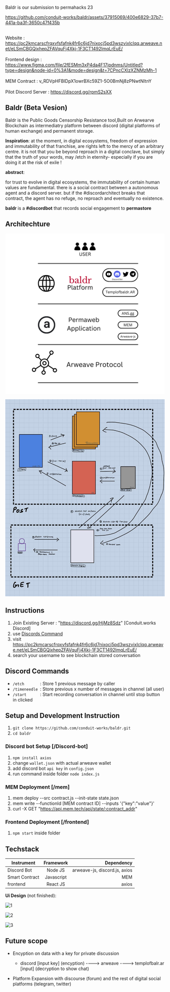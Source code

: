 Baldr is our submission to permahacks 23 

https://github.com/conduit-works/baldr/assets/37915069/400e6829-37b7-441a-ba3f-3650c47f435b

\
Website     : https://pc2kmcarscfrqxvfsfafnk4fr6c6jd7nixocj5pd3wszvixlclqq.arweave.net/eLSmCBGQixhepZFAVquFj4Xkj-1F3CT1492lmqLrEuE/ \
\
Frontend design  : https://www.figma.com/file/2fESMm3xP4da4F17ipdnms/Untitled?type=design&node-id=0%3A1&mode=design&t=7CPncCXlzXZNMzMh-1  \
\
MEM Contract : v_RDVpHFBIDpX1owrBXc59Z1-5O0BmNj8zPNwtNItnY \
\
Pilot Discord Server : https://discord.gg/rpmS2sXX 



## Baldr (Beta Vesion)
Baldr is the Public Goods Censorship Resistance tool,Built on Arwearve Blockchain as intermediatry platform between discord (digital platforms of human exchange) and permanent storage. 

**Inspiration**:
at the moment, in digital ecosystems, freedom of expression and immutability of that franchise, are rights left to the mercy of an arbitrary centre. it is not that you  be beyond reproach in a digital conclave, but simply that the truth of your words, may /etch in eternity- especially if you are doing it at the risk of exile ! 

 **abstract**:
 
for trust to evolve in digital ecosystems, the immutability of certain human values are fundamental.  there is a social contract between a autonomous agent and a discord server. but if the #discordarchitect breaks that contract, the agent has no refuge, no reproach and eventually no existence. 

**baldr** is a **#discordbot** that records social engagement to **permastore**

## **Architechture**
![alt text](https://raw.githubusercontent.com/conduit-works/baldr/main/img/architecture.png "Architechture")

![alt text2](https://raw.githubusercontent.com/conduit-works/baldr/main/img/view.jpg "view")

## **Instructions**

1. Join Existing Server : "https://discord.gg/HjMz8Sdz" [Conduit.works Discord]
2. use [Discords Command](https://github.com/conduit-works/baldr/tree/main#discord-commands)
3. visit https://pc2kmcarscfrqxvfsfafnk4fr6c6jd7nixocj5pd3wszvixlclqq.arweave.net/eLSmCBGQixhepZFAVquFj4Xkj-1F3CT1492lmqLrEuE/
4. search your username to see blockchain stored conversation



## **Discord Commands**

- `/etch       `: Store 1 previous message by caller 
- `/timeneedle `: Store previous x number of messages in channel (all user)
- `/start      `: Start recording conversation in channel until stop button in clicked


## Setup and Development Instruction

1. `git clone https://github.com/conduit-works/baldr.git`
2. `cd baldr`

### Discord bot Setup [/Discord-bot]
1. `npm install axios`
2. change `wallet.json` with actual arweave wallet
3. add discord bot `api key` in `config.json`
4. run command inside folder `node index.js`

### MEM Deployment [/mem]

1. mem deploy --src contract.js --init-state state.json
2. mem write --functionId [MEM contract ID] --inputs '{"key":"value"}'
3. curl -X GET "https://api.mem.tech/api/state/:contract_addr"

### Frontend Deployment [/frontend]
1. `npm start` inside folder

## Techstack

| Instrument          | Framework     | Dependency                    |
| ------------------- |:-------------:| -----------------------------:|
| Discord Bot         | Node JS       | arweave-js, discord.js, axios |
| Smart Contract      | Javascript    |                           MEM |
| frontend            | React JS      |                         axios |

**Ui Design** (not finished):

![1](https://github.com/conduit-works/baldr/assets/150352117/e5bd9720-1088-4b82-9394-1fb229d844f9)

![2](https://github.com/conduit-works/baldr/assets/150352117/517ed889-8b84-426a-b413-0cfbf97124f0)

![3](https://github.com/conduit-works/baldr/assets/150352117/eab15819-a424-4dbe-92af-918932079055)


## Future scope

- Encyption on data with a key for private discussion
    - discord [input key] (encyption) ----> arweave ---->  templofbalr.ar [input] (decryption to show chat)

- Platform Expansion with discourse (forum) and the rest of digital social platforms (telegram, twitter)
